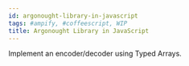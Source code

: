 ```yaml
---
id: argonought-library-in-javascript
tags: #ampify, #coffeescript, WIP
title: Argonought Library in JavaScript
---
```


Implement an encoder/decoder using Typed Arrays.